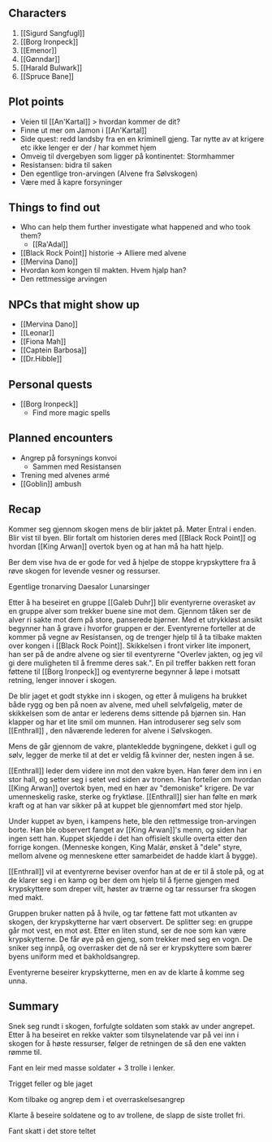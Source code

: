 ## Characters
1. [[Sigurd Sangfugl]] 
2. [[Borg Ironpeck]] 
3. [[Emenor]] 
4. [[Gønndar]] 
5. [[Harald Bulwark]] 
6. [[Spruce Bane]] 

## Plot points
- Veien til [[An'Kartal]] > hvordan kommer de dit? 
- Finne ut mer om Jamon i [[An'Kartal]]
- Side quest: redd landsby fra en en kriminell gjeng. Tar nytte av at krigere etc ikke lenger er der / har kommet hjem
- Omveig til dvergebyen som ligger på kontinentet: Stormhammer
- Resistansen: bidra til saken
- Den egentlige tron-arvingen (Alvene fra Sølvskogen)
- Være med å kapre forsyninger


## Things to find out
- Who can help them further investigate what happened and who took them?
  - [[Ra'Adal]] 
- [[Black Rock Point]] historie -> Alliere med alvene
- [[Mervina Dano]]
- Hvordan kom kongen til makten. Hvem hjalp han?
- Den rettmessige arvingen

## NPCs that might show up
- [[Mervina Dano]] 
- [[Leonar]]
- [[Fiona Mah]] 
- [[Captein Barbosa]] 
- [[Dr.Hibble]] 

## Personal quests
- [[Borg Ironpeck]] 
  - Find more magic spells

## Planned encounters
- Angrep på forsynings konvoi
	- Sammen med Resistansen
- Trening med alvenes armé
- [[Goblin]] ambush


## Recap
Kommer seg gjennom skogen mens de blir jaktet på. Møter Entral i enden. Blir vist til byen. Blir fortalt om historien deres med [[Black Rock Point]] og hvordan [[King Arwan]] overtok byen og at han må ha hatt hjelp.

Ber dem vise hva de er gode for ved å hjelpe de stoppe krypskyttere fra å røve skogen for levende vesner og ressurser. 

Egentlige tronarving Daesalor Lunarsinger

Etter å ha beseiret en gruppe [[Galeb Duhr]] blir eventyrerne overasket av en gruppe alver som trekker buene sine mot dem. Gjennom tåken ser de alver ri sakte mot dem på store, panserede bjørner. Med et utrykkløst ansikt begynner han å grave i hvorfor gruppen er der. Eventyrerne forteller at de kommer på vegne av Resistansen, og de trenger hjelp til å ta tilbake makten over kongen i [[Black Rock Point]]. Skikkelsen i front virker lite imponert, han ser på de andre alvene og sier til eventyrerne "Overlev jakten, og jeg vil gi dere muligheten til å fremme deres sak.". En pil treffer bakken rett foran føttene til [[Borg Ironpeck]] og eventyrerne begynner å løpe i motsatt retning, lenger innover i skogen. 

De blir jaget et godt stykke inn i skogen, og etter å muligens ha brukket både rygg og ben på noen av alvene, med uhell selvfølgelig, møter de skikkelsen som de antar er lederens dems sittende på bjørnen sin. Han klapper og har et lite smil om munnen. Han introduserer seg selv som [[Enthrall]] , den nåværende lederen for alvene i Sølvskogen.

Mens de går gjennom de vakre, plantekledde bygningene, dekket i gull og sølv, legger de merke til at det er veldig få kvinner der, nesten ingen å se. 

[[Enthrall]]  leder dem videre inn mot den vakre byen. Han fører dem inn i en stor hall, og setter seg i setet ved siden av tronen. Han forteller om hvordan [[King Arwan]] overtok byen, med en hær av "demoniske" krigere. De var umenneskelig raske, sterke og fryktløse. [[Enthrall]] sier han følte en mørk kraft og at han var sikker på at kuppet ble gjennomført med stor hjelp.

Under kuppet av byen, i kampens hete, ble den rettmessige tron-arvingen borte. Han ble observert fanget av [[King Arwan]]'s menn, og siden har ingen sett han. Kuppet skjedde i det han offisielt skulle overta etter den forrige kongen. (Menneske kongen, King Malár, ønsket å "dele" styre, mellom alvene og menneskene etter samarbeidet de hadde klart å bygge).

[[Enthrall]] vil at eventyrerne beviser ovenfor han at de er til å stole på, og at de klarer seg i en kamp og ber dem om hjelp til å fjerne gjengen med krypskyttere som dreper vilt, høster av trærne og tar ressurser fra skogen med makt. 

Gruppen bruker natten på å hvile, og tar føttene fatt mot utkanten av skogen, der krypskytterne har vært observert. De splitter seg: en gruppe går mot vest, en mot øst. Etter en liten stund, ser de noe som kan være krypskytterne. De får øye på en gjeng, som trekker med seg en vogn. De sniker seg innpå, og overrasker det de nå ser er krypskyttere som bærer byens uniform med et bakholdsangrep. 

Eventyrerne beseirer krypskytterne, men en av de klarte å komme seg unna.



## Summary

Snek seg rundt i skogen, forfulgte soldaten som stakk av under angrepet.
Etter å ha beseiret en rekke vakter som tilsynelatende var på vei inn i skogen for å høste ressurser, følger de retningen de så den ene vakten rømme til.

Fant en leir med masse soldater + 3 trolle i lenker.

Trigget feller og ble jaget 

Kom tilbake og angrep dem i et overraskelsesangrep

Klarte å beseire soldatene og to av trollene, de slapp de siste trollet fri.

Fant skatt i det store teltet
